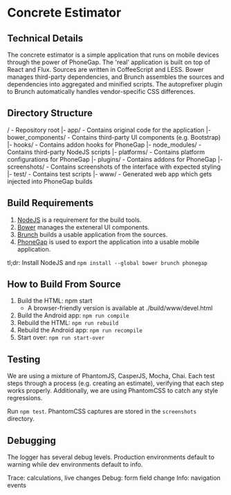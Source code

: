 Concrete Estimator
==================

Technical Details
-----------------

The concrete estimator is a simple application that runs on mobile devices
through the power of PhoneGap. The 'real' application is built on top
of React and Flux. Sources are written in CoffeeScript and LESS.
Bower manages third-party dependencies, and Brunch assembles the sources and
dependencies into aggregated and minified scripts. The autoprefixer plugin to
Brunch automatically handles vendor-specific CSS differences.


Directory Structure
-------------------

/ - Repository root
|- app/ - Contains original code for the application
|- bower_components/ - Contains third-party UI components (e.g. Bootstrap)
|- hooks/ - Contains addon hooks for PhoneGap
|- node_modules/ - Contains third-party NodeJS scripts
|- platforms/ - Contains platform configurations for PhoneGap
|- plugins/ - Contains addons for PhoneGap
|- screenshots/ - Contains screenshots of the interface with expected styling
|- test/ - Contains test scripts
|- www/ - Generated web app which gets injected into PhoneGap builds

Build Requirements
------------------

1. [NodeJS](http://nodejs.org/) is a requirement for the build tools.
2. [Bower](http://bower.io/) manages the exteneral UI components.
3. [Brunch](http://brunch.io/) builds a usable application from the sources.
4. [PhoneGap](http://phonegap.com/) is used to export the application into
   a usable mobile application.

tl;dr: Install NodeJS and `npm install --global bower brunch phonegap`

How to Build From Source
------------------------

1. Build the HTML: npm start
    - A browser-friendly version is available at ./build/www/devel.html
2. Build the Android app: `npm run compile`
3. Rebuild the HTML: `npm run rebuild`
4. Rebuild the Android app: `npm run recompile`
5. Start over: `npm run start-over`


Testing
-------

We are using a mixture of PhantomJS, CasperJS, Mocha, Chai. Each test
steps through a process (e.g. creating an estimate), verifying that
each step works properly. Additionally, we are using PhantomCSS to
catch any style regressions.

Run `npm test`. PhantomCSS captures are stored in the `screenshots`
directory.


Debugging
---------

The logger has several debug levels. Production environments default to warning
while dev environments default to info.

Trace: calculations, live changes
Debug: form field change
Info: navigation events

